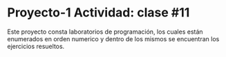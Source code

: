 # Proyecto-1 Actividad: clase #11
Este proyecto consta laboratorios de programación, los cuales están enumerados en orden numerico y dentro de los mismos se encuentran los ejercicios resueltos.
